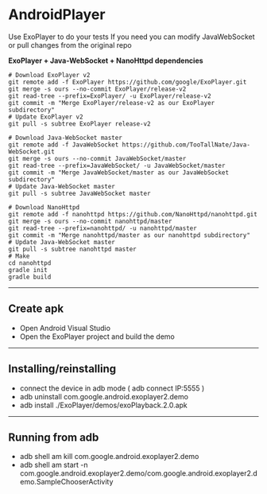 # AndroidPlayer

Use ExoPlayer to do your tests
If you need you can modify JavaWebSocket or pull changes from the original repo

**ExoPlayer + Java-WebSocket + NanoHttpd dependencies**
```
# Download ExoPlayer v2
git remote add -f ExoPlayer https://github.com/google/ExoPlayer.git
git merge -s ours --no-commit ExoPlayer/release-v2
git read-tree --prefix=ExoPlayer/ -u ExoPlayer/release-v2
git commit -m "Merge ExoPlayer/release-v2 as our ExoPlayer subdirectory"
# Update ExoPlayer v2
git pull -s subtree ExoPlayer release-v2
```
```
# Download Java-WebSocket master
git remote add -f JavaWebSocket https://github.com/TooTallNate/Java-WebSocket.git
git merge -s ours --no-commit JavaWebSocket/master
git read-tree --prefix=JavaWebSocket/ -u JavaWebSocket/master
git commit -m "Merge JavaWebSocket/master as our JavaWebSocket subdirectory"
# Update Java-WebSocket master
git pull -s subtree JavaWebSocket master
```
```
# Download NanoHttpd
git remote add -f nanohttpd https://github.com/NanoHttpd/nanohttpd.git
git merge -s ours --no-commit nanohttpd/master
git read-tree --prefix=nanohttpd/ -u nanohttpd/master
git commit -m "Merge nanohttpd/master as our nanohttpd subdirectory"
# Update Java-WebSocket master
git pull -s subtree nanohttpd master
# Make 
cd nanohttpd
gradle init
gradle build
```

----------

Create apk
----------

 - Open Android Visual Studio
 - Open the ExoPlayer project and build the demo

----------

Installing/reinstalling
----------

 - connect the device in adb mode ( adb connect IP:5555 )
 - adb uninstall com.google.android.exoplayer2.demo
 - adb install ./ExoPlayer/demos/exoPlayback.2.0.apk
 
----------

Running from adb
----------

 - adb shell am kill com.google.android.exoplayer2.demo
 - adb shell am start -n com.google.android.exoplayer2.demo/com.google.android.exoplayer2.demo.SampleChooserActivity 
 

    
